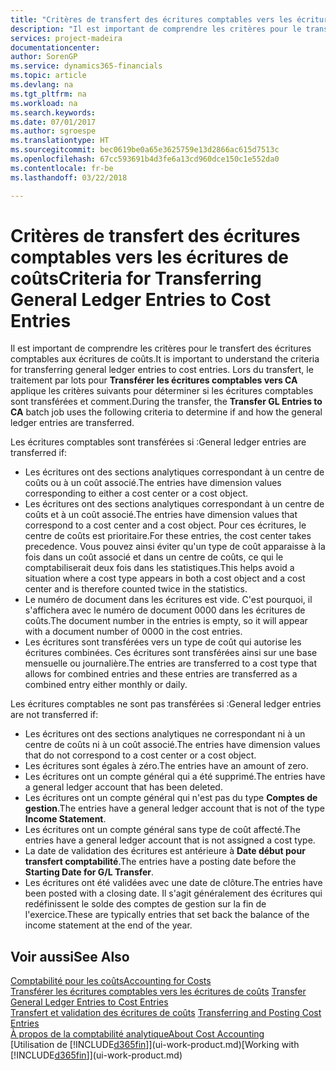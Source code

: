 ```yaml
---
title: "Critères de transfert des écritures comptables vers les écritures de coûts | Microsoft Docs"
description: "Il est important de comprendre les critères pour le transfert des écritures comptables aux écritures de coûts. Lors du transfert, le traitement par lots pour **Transférer les écritures comptables vers CA** applique les critères suivants pour déterminer si les écritures comptables sont transférées et comment."
services: project-madeira
documentationcenter: 
author: SorenGP
ms.service: dynamics365-financials
ms.topic: article
ms.devlang: na
ms.tgt_pltfrm: na
ms.workload: na
ms.search.keywords: 
ms.date: 07/01/2017
ms.author: sgroespe
ms.translationtype: HT
ms.sourcegitcommit: bec0619be0a65e3625759e13d2866ac615d7513c
ms.openlocfilehash: 67cc593691b4d3fe6a13cd960dce150c1e552da0
ms.contentlocale: fr-be
ms.lasthandoff: 03/22/2018

---
```

# <a name="criteria-for-transferring-general-ledger-entries-to-cost-entries"></a><span data-ttu-id="0d82f-104">Critères de transfert des écritures comptables vers les écritures de coûts</span><span class="sxs-lookup"><span data-stu-id="0d82f-104">Criteria for Transferring General Ledger Entries to Cost Entries</span></span>
<span data-ttu-id="0d82f-105">Il est important de comprendre les critères pour le transfert des écritures comptables aux écritures de coûts.</span><span class="sxs-lookup"><span data-stu-id="0d82f-105">It is important to understand the criteria for transferring general ledger entries to cost entries.</span></span> <span data-ttu-id="0d82f-106">Lors du transfert, le traitement par lots pour **Transférer les écritures comptables vers CA** applique les critères suivants pour déterminer si les écritures comptables sont transférées et comment.</span><span class="sxs-lookup"><span data-stu-id="0d82f-106">During the transfer, the **Transfer GL Entries to CA** batch job uses the following criteria to determine if and how the general ledger entries are transferred.</span></span>  

<span data-ttu-id="0d82f-107">Les écritures comptables sont transférées si :</span><span class="sxs-lookup"><span data-stu-id="0d82f-107">General ledger entries are transferred if:</span></span>  

-   <span data-ttu-id="0d82f-108">Les écritures ont des sections analytiques correspondant à un centre de coûts ou à un coût associé.</span><span class="sxs-lookup"><span data-stu-id="0d82f-108">The entries have dimension values corresponding to either a cost center or a cost object.</span></span>  
-   <span data-ttu-id="0d82f-109">Les écritures ont des sections analytiques correspondant à un centre de coûts et à un coût associé.</span><span class="sxs-lookup"><span data-stu-id="0d82f-109">The entries have dimension values that correspond to a cost center and a cost object.</span></span> <span data-ttu-id="0d82f-110">Pour ces écritures, le centre de coûts est prioritaire.</span><span class="sxs-lookup"><span data-stu-id="0d82f-110">For these entries, the cost center takes precedence.</span></span> <span data-ttu-id="0d82f-111">Vous pouvez ainsi éviter qu'un type de coût apparaisse à la fois dans un coût associé et dans un centre de coûts, ce qui le comptabiliserait deux fois dans les statistiques.</span><span class="sxs-lookup"><span data-stu-id="0d82f-111">This helps avoid a situation where a cost type appears in both a cost object and a cost center and is therefore counted twice in the statistics.</span></span>  
-   <span data-ttu-id="0d82f-112">Le numéro de document dans les écritures est vide. C'est pourquoi, il s'affichera avec le numéro de document 0000 dans les écritures de coûts.</span><span class="sxs-lookup"><span data-stu-id="0d82f-112">The document number in the entries is empty, so it will appear with a document number of 0000 in the cost entries.</span></span>  
-   <span data-ttu-id="0d82f-113">Les écritures sont transférées vers un type de coût qui autorise les écritures combinées. Ces écritures sont transférées ainsi sur une base mensuelle ou journalière.</span><span class="sxs-lookup"><span data-stu-id="0d82f-113">The entries are transferred to a cost type that allows for combined entries and these entries are transferred as a combined entry either monthly or daily.</span></span>  

<span data-ttu-id="0d82f-114">Les écritures comptables ne sont pas transférées si :</span><span class="sxs-lookup"><span data-stu-id="0d82f-114">General ledger entries are not transferred if:</span></span>  

-   <span data-ttu-id="0d82f-115">Les écritures ont des sections analytiques ne correspondant ni à un centre de coûts ni à un coût associé.</span><span class="sxs-lookup"><span data-stu-id="0d82f-115">The entries have dimension values that do not correspond to a cost center or a cost object.</span></span>  
-   <span data-ttu-id="0d82f-116">Les écritures sont égales à zéro.</span><span class="sxs-lookup"><span data-stu-id="0d82f-116">The entries have an amount of zero.</span></span>  
-   <span data-ttu-id="0d82f-117">Les écritures ont un compte général qui a été supprimé.</span><span class="sxs-lookup"><span data-stu-id="0d82f-117">The entries have a general ledger account that has been deleted.</span></span>  
-   <span data-ttu-id="0d82f-118">Les écritures ont un compte général qui n'est pas du type **Comptes de gestion**.</span><span class="sxs-lookup"><span data-stu-id="0d82f-118">The entries have a general ledger account that is not of the type **Income Statement**.</span></span>  
-   <span data-ttu-id="0d82f-119">Les écritures ont un compte général sans type de coût affecté.</span><span class="sxs-lookup"><span data-stu-id="0d82f-119">The entries have a general ledger account that is not assigned a cost type.</span></span>  
-   <span data-ttu-id="0d82f-120">La date de validation des écritures est antérieure à **Date début pour transfert comptabilité**.</span><span class="sxs-lookup"><span data-stu-id="0d82f-120">The entries have a posting date before the **Starting Date for G/L Transfer**.</span></span>  
-   <span data-ttu-id="0d82f-121">Les écritures ont été validées avec une date de clôture.</span><span class="sxs-lookup"><span data-stu-id="0d82f-121">The entries have been posted with a closing date.</span></span> <span data-ttu-id="0d82f-122">Il s'agit généralement des écritures qui redéfinissent le solde des comptes de gestion sur la fin de l'exercice.</span><span class="sxs-lookup"><span data-stu-id="0d82f-122">These are typically entries that set back the balance of the income statement at the end of the year.</span></span>  

## <a name="see-also"></a><span data-ttu-id="0d82f-123">Voir aussi</span><span class="sxs-lookup"><span data-stu-id="0d82f-123">See Also</span></span>  
[<span data-ttu-id="0d82f-124">Comptabilité pour les coûts</span><span class="sxs-lookup"><span data-stu-id="0d82f-124">Accounting for Costs</span></span>](finance-manage-cost-accounting.md)  
 <span data-ttu-id="0d82f-125">[Transférer les écritures comptables vers les écritures de coûts](finance-how-to-transfer-general-ledger-entries-to-cost-entries.md) </span><span class="sxs-lookup"><span data-stu-id="0d82f-125">[Transfer General Ledger Entries to Cost Entries](finance-how-to-transfer-general-ledger-entries-to-cost-entries.md) </span></span>  
 <span data-ttu-id="0d82f-126">[Transfert et validation des écritures de coûts](finance-transfer-and-post-cost-entries.md) </span><span class="sxs-lookup"><span data-stu-id="0d82f-126">[Transferring and Posting Cost Entries](finance-transfer-and-post-cost-entries.md) </span></span>  
 [<span data-ttu-id="0d82f-127">À propos de la comptabilité analytique</span><span class="sxs-lookup"><span data-stu-id="0d82f-127">About Cost Accounting</span></span>](finance-about-cost-accounting.md)  
 <span data-ttu-id="0d82f-128">[Utilisation de [!INCLUDE[d365fin](includes/d365fin_md.md)]](ui-work-product.md)</span><span class="sxs-lookup"><span data-stu-id="0d82f-128">[Working with [!INCLUDE[d365fin](includes/d365fin_md.md)]](ui-work-product.md)</span></span>

